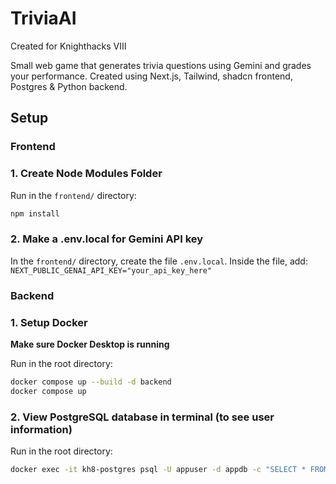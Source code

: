 # TriviaAI

Created for Knighthacks VIII

Small web game that generates trivia questions using Gemini and grades your performance. Created using Next.js, Tailwind, shadcn frontend, Postgres & Python backend.

## Setup

### Frontend

### 1. Create Node Modules Folder

Run in the `frontend/` directory:

```bash
npm install
```

### 2. Make a .env.local for Gemini API key

In the `frontend/` directory, create the file `.env.local`. Inside the file, add: `NEXT_PUBLIC_GENAI_API_KEY="your_api_key_here"`

### Backend

### 1. Setup Docker

**Make sure Docker Desktop is running**

Run in the root directory:

```bash
docker compose up --build -d backend
docker compose up
```

### 2. View PostgreSQL database in terminal (to see user information)

Run in the root directory:

```bash
docker exec -it kh8-postgres psql -U appuser -d appdb -c "SELECT * FROM users;"
```